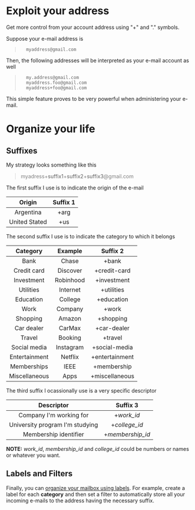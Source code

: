 # Exploit your address

Get more control from your account address using "+" and "." symbols.

Suppose your e-mail address is

>       myaddress@gmail.com

Then, the following addresses will be interpreted as your e-mail account as well

>       my.address@gmail.com
>       myaddress.foo@gmail.com 
>       myaddress+foo@gmail.com

This simple feature proves to be very powerful when administering your e-mail.

# Organize your life

## Suffixes

My strategy looks something like this

>   <font color="grey">myadress+</font>suffix1<font color="grey">+</font>suffix2<font color="grey">+</font>suffix3<font color="grey">@gmail.com</font>

The first suffix I use is to indicate the origin of the e-mail


| Origin        | Suffix 1  |
| :---:         | :---:     |
| Argentina     | +arg      |
| United Stated | +us       |


The second suffix I use is to indicate the category to which it belongs


| Category      | Example   | Suffix 2          |
| :---:         | :---:     | :---:             |
| Bank          | Chase     | +bank             |
| Credit card   | Discover  | +credit-card      |
| Investment    | Robinhood | +investment       |
| Utilities     | Internet  | +utilities        |
| Education     | College   | +education        |
| Work          | Company   | +work             |
| Shopping      | Amazon    | +shopping         |
| Car dealer    | CarMax    | +car-dealer       |
| Travel        | Booking   | +travel           |
| Social media  | Instagram | +social-media     |
| Entertainment | Netflix   | +entertainment    |
| Memberships   | IEEE      | +membership       |
| Miscellaneous | Apps      | +miscellaneous    |

The third suffix I ocassionally use is a very specific descriptor


| Descriptor                        | Suffix 3          |
| :---:                             | :---:             |
| Company I'm working for           | +*work_id*        |
| University program I'm studying   | +*college_id*     |
| Membership identifier             | +*membership_id*  |

**NOTE:** *work_id*, *membership_id* and *college_id* could be numbers or names or whatever you want.

## Labels and Filters

Finally, you can [organize your mailbox using labels](https://cloud.google.com/blog/products/g-suite/how-to-master-gmails-advanced-search-and-labelling). For example, create a label for each **category** and then set a filter to automatically store all your incoming e-mails to the address having the necessary suffix. 